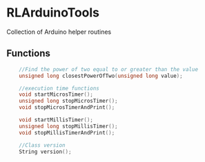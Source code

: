 # RLArduinoTools
Collection of Arduino helper routines 

## Functions
```C++
    //Find the power of two equal to or greater than the value
    unsigned long closestPowerOfTwo(unsigned long value);

    //execution time functions
    void startMicrosTimer();
    unsigned long stopMicrosTimer();
    void stopMicrosTimerAndPrint();

    void startMillisTimer();
    unsigned long stopMillisTimer();
    void stopMillisTimerAndPrint();

    //Class version
    String version();
```